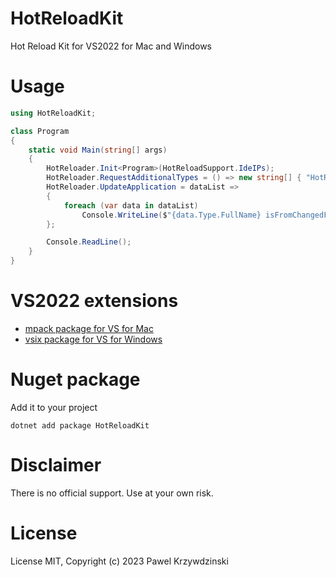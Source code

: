 # HotReloadKit

Hot Reload Kit for VS2022 for Mac and Windows

# Usage 

```cs
using HotReloadKit;

class Program
{
    static void Main(string[] args)
    {
        HotReloader.Init<Program>(HotReloadSupport.IdeIPs);
        HotReloader.RequestAdditionalTypes = () => new string[] { "HotReloadExample.MyClass" };        
        HotReloader.UpdateApplication = dataList =>
        {
            foreach (var data in dataList) 
                Console.WriteLine($"{data.Type.FullName} isFromChangedFile: {data.IsFromChangedFile}");
        };

        Console.ReadLine();
    }
} 
```

# VS2022 extensions

- [mpack package for VS for Mac](https://github.com/idexus/HotReloadKit/releases)
- [vsix package for VS for Windows](https://github.com/idexus/HotReloadKit/releases)

# Nuget package

Add it to your project

```
dotnet add package HotReloadKit
```

# Disclaimer

There is no official support. Use at your own risk.

# License

License MIT, Copyright (c) 2023 Pawel Krzywdzinski
